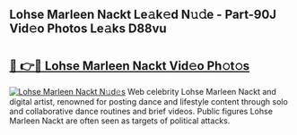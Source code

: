 ## Lohse Marleen Nackt Le𝚊k𝚎d N𝚞𝚍e - Part-90J Vid𝚎o Photos Le𝚊ks D88vu

# <h2><a href="http://fbake4.evod.top/?m=Lohse+Marleen+Nackt">🔗 👉🔴 Lohse Marleen Nackt Vid𝚎o Ph𝚘t𝚘s</a></h2>

[![Lohse Marleen Nackt N𝚞d𝚎s](https://i.imgur.com/8V9OHl7.gif)](http://fbake4.evod.top/?m=Lohse+Marleen+Nackt)
Web celebrity Lohse Marleen Nackt and digital artist, renowned for posting dance and lifestyle content through solo and collaborative dance routines and brief videos. Public figures Lohse Marleen Nackt are often seen as targets of political attacks. 
